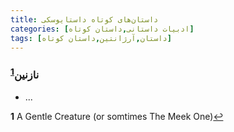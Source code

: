 ```yaml
---
title: داستان‌های کوتاه داستایوسکی
categories: [ادبیات داستانی,داستان کوتاه]
tags: [داستان,آرژانتین,داستان کوتاه]
---
```



### نازنین<sup id="a1">[1](#f1)</sup>
- ...

<b id="f1">1</b> <span class="footnote">A Gentle Creature (or somtimes The Meek One)</span>[↩](#a1)
<!-- <br><b id="f2">2</b> <span class="footnote">The Failure</span>[↩](#a2) -->
